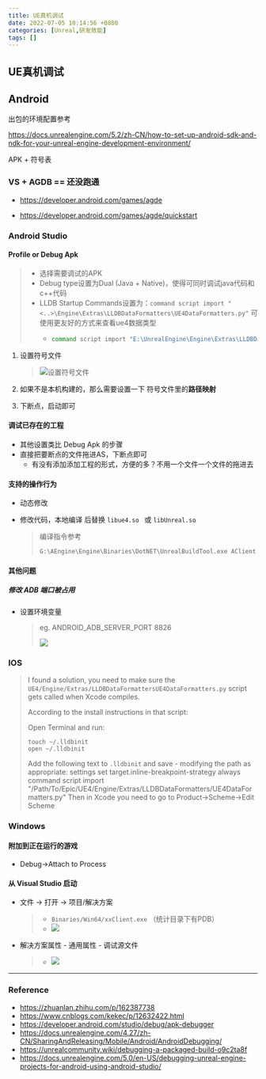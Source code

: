 ```yaml
---
title: UE真机调试
date: 2022-07-05 10:14:56 +0800
categories: [Unreal,研发效能]
tags: []
---
```


## UE真机调试

## Android

出包的环境配置参考

https://docs.unrealengine.com/5.2/zh-CN/how-to-set-up-android-sdk-and-ndk-for-your-unreal-engine-development-environment/



APK + 符号表

### VS + AGDB  == 还没跑通

- https://developer.android.com/games/agde

- https://developer.android.com/games/agde/quickstart

### Android Studio

#### Profile or Debug Apk

> - 选择需要调试的APK
> - Debug type设置为Dual (Java + Native)，使得可同时调试java代码和c++代码
> - LLDB Startup Commands设置为：`command script import "<..>\Engine\Extras\LLDBDataFormatters\UE4DataFormatters.py"` 可使用更友好的方式来查看ue4数据类型
>   - ```bash
>     command script import "E:\UnrealEngine\Engine\Extras\LLDBDataFormatters\UEDataFormatters.py"
>     ```

1. 设置符号文件

   > ![设置符号文件](https://fastly.jsdelivr.net/gh/Rootjhon/img_note@empty/16570160190881657016018135.png)

2. 如果不是本机构建的，那么需要设置一下 符号文件里的**路径映射**

3. 下断点，启动即可

#### 调试已存在的工程

- 其他设置类比 Debug Apk 的步骤
- 直接把要断点的文件拖进AS，下断点即可
  - 有没有添加添加工程的形式，方便的多？不用一个文件一个文件的拖进去


#### 支持的操作行为

- 动态修改

- 修改代码，本地编译 后替换 `libue4.so ` 或 `libUnreal.so`

  > 编译指令参考
  >
  > ```bash
  > G:\AEngine\Engine\Binaries\DotNET\UnrealBuildTool.exe AClient Android Development -Project=D:\AClient\trunk\AClient\AClient.uproject  D:\AClient\trunk\AClient\AClient.uproject -NoUBTMakefiles  -remoteini="D:\AClient\trunk\AClient" -skipdeploy -Region=ROW -Manifest=G:\AEngine\Engine\Intermediate\Build\Manifest.xml -NoHotReload -log="G:\AEngine\Engine\Programs\AutomationTool\Saved\Logs\UBT-AClient-Android-Development.txt"
  > ```

#### 其他问题

##### 修改 ADB 端口被占用

- 设置环境变量 

  > eg. ANDROID_ADB_SERVER_PORT 8826
  >
  > ![](https://fastly.jsdelivr.net/gh/Rootjhon/img_note@empty/16570798872691657079886305.png)

### IOS

> I found a solution, you need to make sure the `UE4/Engine/Extras/LLDBDataFormattersUE4DataFormatters.py` script gets called when Xcode compiles. 
>
> According to the install instructions in that script:
>
> Open Terminal and run:
>
> ```shell
> touch ~/.lldbinit
> open ~/.lldbinit
> ```
>
> 
>
> Add the following text to `.lldbinit` and save - modifying the path as appropriate:
> settings set target.inline-breakpoint-strategy always command script import "/Path/To/Epic/UE4/Engine/Extras/LLDBDataFormatters/UE4DataFormatters.py"
> Then in Xcode you need to go to Product->Scheme->Edit Scheme

### Windows

#### 附加到正在运行的游戏

- Debug->Attach to Process 

#### 从 Visual Studio 启动

- 文件 -> 打开 -> 项目/解决方案

  > - `Binaries/Win64/xxClient.exe` （统计目录下有PDB）
  > - ![](https://fastly.jsdelivr.net/gh/Rootjhon/img_note@empty/16702118191651670211818937.png)

- 解决方案属性 - 通用属性 - 调试源文件

  > - ![](https://fastly.jsdelivr.net/gh/Rootjhon/img_note@empty/16702124881641670212487972.png)





----

### Reference

- https://zhuanlan.zhihu.com/p/162387738
- https://www.cnblogs.com/kekec/p/12632422.html
- https://developer.android.com/studio/debug/apk-debugger
- https://docs.unrealengine.com/4.27/zh-CN/SharingAndReleasing/Mobile/Android/AndroidDebugging/
- https://unrealcommunity.wiki/debugging-a-packaged-build-o9c2ta8f
- https://docs.unrealengine.com/5.0/en-US/debugging-unreal-engine-projects-for-android-using-android-studio/

